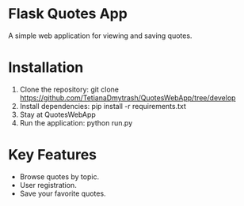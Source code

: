 # Flask Quotes App
 A simple web application for viewing and saving quotes.

# Installation
 1. Clone the repository: git clone https://github.com/TetianaDmytrash/QuotesWebApp/tree/develop
 2. Install dependencies: pip install -r requirements.txt
 3. Stay at QuotesWebApp
 5. Run the application: python run.py

# Key Features
 * Browse quotes by topic.
 * User registration.
 * Save your favorite quotes.
